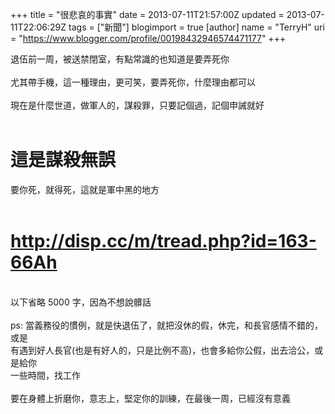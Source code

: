 +++
title = "很悲哀的事實"
date = 2013-07-11T21:57:00Z
updated = 2013-07-11T22:06:29Z
tags = ["新聞"]
blogimport = true 
[author]
	name = "TerryH"
	uri = "https://www.blogger.com/profile/00198432946574471177"
+++

退伍前一周，被送禁閉室，有點常識的也知道是要弄死你<br /><br />尤其帶手機，這一種理由，更可笑，要弄死你，什麼理由都可以<br /><br />現在是什麼世道，做軍人的，謀殺罪，只要記個過，記個申誡就好<br /><br /><h1>這是謀殺無誤</h1>要你死，就得死，這就是軍中黑的地方<br /><br /><h1><a href="http://disp.cc/m/tread.php?id=163-66Ah">http://disp.cc/m/tread.php?id=163-66Ah</a><br /></h1><br />以下省略 5000 字，因為不想說髒話<br /><br />ps: 當義務役的慣例，就是快退伍了，就把沒休的假，休完，和長官感情不錯的，或是<br />有遇到好人長官(也是有好人的，只是比例不高)，也會多給你公假，出去洽公，或是給你<br />一些時間，找工作<br /><br />要在身體上折磨你，意志上，堅定你的訓練，在最後一周，已經沒有意義<br />
